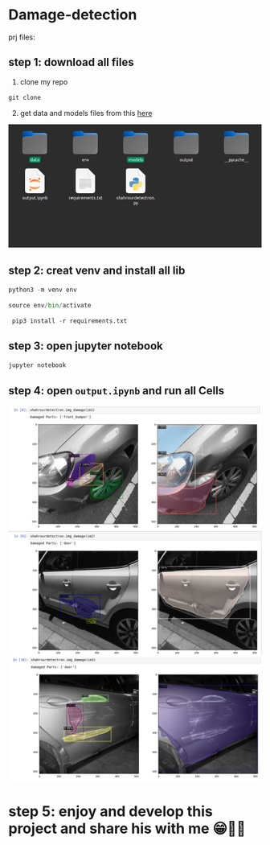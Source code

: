 # Damage-detection
prj files:

## step 1: download all files

1. clone my repo
```python
git clone 
```
2. get data and models files from this [here](https://drive.google.com/drive/folders/1vXaD8z2J_kbh8oDU4rNcyuPoXgjOSRKs?usp=sharing)

![image](https://github.com/AbdelrahmanShahrour/Damage-detection/blob/main/output/Screenshot%20from%202022-11-27%2014-34-48.png?raw=true) 

## step 2: creat venv and install all lib

```python
python3 -m venv env
```
```python
source env/bin/activate
```
```python
 pip3 install -r requirements.txt
```

## step 3: open jupyter notebook
```python
jupyter notebook
```

## step 4: open `output.ipynb` and run all Cells 

![image](https://github.com/AbdelrahmanShahrour/Damage-detection/blob/main/output/Screenshot%20from%202022-11-27%2014-33-19.png?raw=true) 
![image](https://github.com/AbdelrahmanShahrour/Damage-detection/blob/main/output/Screenshot%20from%202022-11-27%2014-33-28.png?raw=true) 
![image](https://github.com/AbdelrahmanShahrour/Damage-detection/blob/main/output/Screenshot%20from%202022-11-27%2014-33-37.png?raw=true) 

# step 5: enjoy and develop this project and share his with me 😁👍🏻
